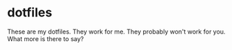 # dotfiles

These are my dotfiles. They work for me. They probably won't work for you. What more is there to say?
